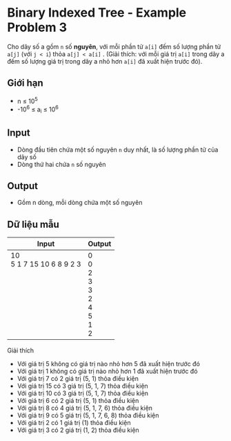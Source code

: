 # Binary Indexed Tree - Example Problem 3

Cho dãy số a gồm `n` số **nguyên**, với mỗi phần tử `a[i]` đếm số lượng phần tử `a[j]` (với `j < i`) thỏa `a[j] < a[i]` . (Giải thích: với mỗi giá trị `a[i]` trong dãy a đếm số lượng giá trị trong dãy a nhỏ hơn `a[i]` đã xuất hiện trước đó).

## Giới hạn

* n ≤ 10<sup>5</sup>
* -10<sup>6</sup> ≤ a<sub>i</sub> ≤ 10<sup>6</sup>

## Input

* Dòng đầu tiên chứa một số nguyên `n` duy nhất, là số lượng phần tử của dãy số
* Dòng thứ hai chứa `n` số nguyên

## Output

* Gồm n dòng, mỗi dòng chứa một số nguyên

## Dữ liệu mẫu

| Input | Output |
|---|---|
| 10 <br> 5 1 7 15 10 6 8 9 2 3 <br> <br> <br> <br> <br> <br> <br> <br> <br> | 0 <br> 0 <br> 2 <br> 3 <br> 3 <br> 2 <br> 4 <br> 5 <br> 1 <br> 2

Giải thích

* Với giá trị 5 không có giá trị nào nhỏ hơn 5 đã xuất hiện trước đó
* Với giá trị 1 không có giá trị nào nhỏ hơn 1 đã xuất hiện trước đó
* Với giá trị 7 có 2 giá trị (5, 1) thỏa điều kiện
* Với giá trị 15 có 3 giá trị (5, 1, 7) thỏa điều kiện
* Với giá trị 10 có 3 giá trị (5, 1, 7) thỏa điều kiện
* Với giá trị 6 có 2 giá trị (5, 1) thỏa điều kiện
* Với giá trị 8 có 4 giá trị (5, 1, 7, 6) thỏa điều kiện
* Với giá trị 9 có 5 giá trị (5, 1, 7, 6, 8) thỏa điều kiện
* Với giá trị 2 có 1 giá trị (1) thỏa điều kiện
* Với giá trị 3 có 2 giá trị (1, 2) thỏa điều kiện

